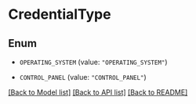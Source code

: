 # CredentialType

## Enum


* `OPERATING_SYSTEM` (value: `"OPERATING_SYSTEM"`)

* `CONTROL_PANEL` (value: `"CONTROL_PANEL"`)


[[Back to Model list]](../README.md#documentation-for-models) [[Back to API list]](../README.md#documentation-for-api-endpoints) [[Back to README]](../README.md)


